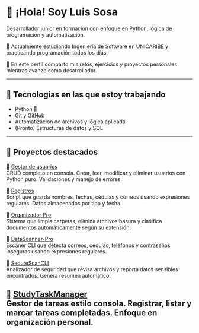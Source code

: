 # 👋 ¡Hola! Soy Luis Sosa

Desarrollador junior en formación con enfoque en Python, lógica de programación y automatización.

🧠 Actualmente estudiando Ingeniería de Software en UNICARIBE y practicando programación todos los días.

🎯 En este perfil comparto mis retos, ejercicios y proyectos personales mientras avanzo como desarrollador.

---

## 🧰 Tecnologías en las que estoy trabajando

- Python 🐍
- Git y GitHub
- Automatización de archivos y lógica aplicada
- (Pronto) Estructuras de datos y SQL

---

## 📂 Proyectos destacados

🔹 [Gestor de usuarios](https://github.com/Luis2Sosa/gestor-usuarios)  
CRUD completo en consola. Crear, leer, modificar y eliminar usuarios con Python puro. Validaciones y manejo de errores.

🔹 [Registros](https://github.com/Luis2Sosa/registros)  
Script que guarda nombres, fechas, cédulas y correos usando expresiones regulares. Datos almacenados por tipo y fecha.

🔹 [Organizador Pro](https://github.com/Luis2Sosa/Organizador_Pro)  
Sistema que limpia carpetas, elimina archivos basura y clasifica documentos automáticamente según su extensión.

🔹 [DataScanner-Pro](https://github.com/Luis2Sosa/DataScanner-Pro)  
Escáner CLI que detecta correos, cédulas, teléfonos y contraseñas inseguras usando expresiones regulares.

🔹 [SecureScanCLI](https://github.com/Luis2Sosa/SecureScanCLI)  
Analizador de seguridad que revisa archivos y reporta datos sensibles encontrados. Genera resumen automático.

🔹 [StudyTaskManager](https://github.com/Luis2Sosa/StudyTaskManager)  
Gestor de tareas estilo consola. Registrar, listar y marcar tareas completadas. Enfoque en organización personal.
---



